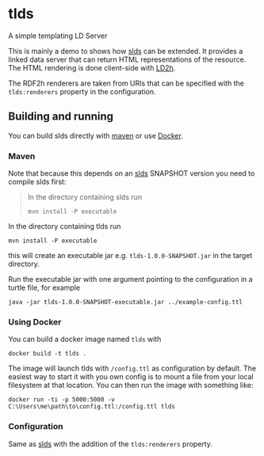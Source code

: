 # tlds
A simple templating LD Server

This is mainly a demo to shows how [slds](https://github.com/linked-solutions/slds) 
can be extended. It provides a linked data server that can return HTML representations 
of the resource. The HTML rendering is done client-side with [LD2h](https://github.com/rdf2h/ld2h).

The RDF2h renderers are taken from URIs that can be specified with the 
`tlds:renderers` property in the configuration.

## Building and running

You can build slds directly with [maven](https://maven.apache.org/) or use [Docker](https://docker.com). 

### Maven

Note that because this depends on an [slds](https://github.com/linked-solutions/slds) SNAPSHOT version you need to compile slds first:

> In the directory containing slds run
> ```
> mvn install -P executable
> ```

In the directory containing tlds run
```
mvn install -P executable
```
this will create an executable jar e.g. `tlds-1.0.0-SNAPSHOT.jar` in the target
directory.

Run the executable jar with one argument pointing to the configuration in a
turtle file, for example

    java -jar tlds-1.0.0-SNAPSHOT-executable.jar ../example-config.ttl

### Using Docker

You can build a docker image named `tlds` with

    docker build -t tlds .

The image will launch tlds with `/config.ttl` as configuration by default. The easiest way to start it with you own config is to mount a file from your local filesystem at that location. You can then run the image with something like:

    docker run -ti -p 5000:5000 -v C:\Users\me\path\to\config.ttl:/config.ttl tlds 


### Configuration

Same as [slds](https://github.com/linked-solutions/slds) with the addition of the `tlds:renderers` property.